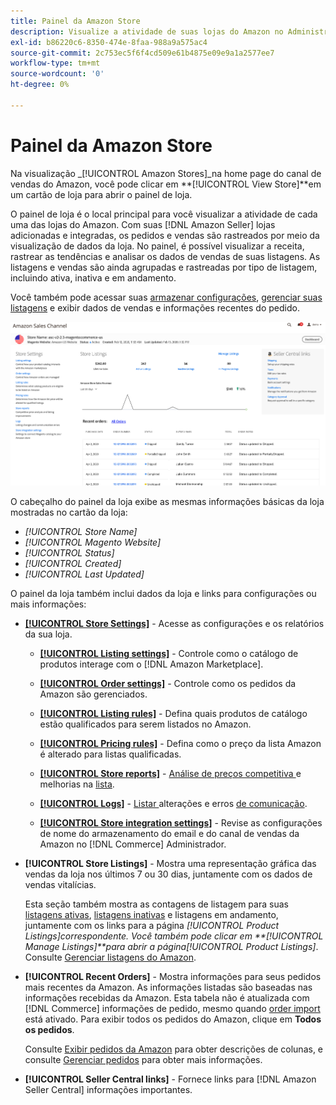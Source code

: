 ```yaml
---
title: Painel da Amazon Store
description: Visualize a atividade de suas lojas do Amazon no Administrador de comércio usando o painel da loja da Amazon.
exl-id: b86220c6-8350-474e-8faa-988a9a575ac4
source-git-commit: 2c753ec5f6f4cd509e61b4875e09e9a1a2577ee7
workflow-type: tm+mt
source-wordcount: '0'
ht-degree: 0%

---
```


# Painel da Amazon Store


Na visualização _[!UICONTROL Amazon Stores]_na home page do canal de vendas do Amazon, você pode clicar em **[!UICONTROL View Store]**em um cartão de loja para abrir o painel de loja.

O painel de loja é o local principal para você visualizar a atividade de cada uma das lojas do Amazon. Com suas [!DNL Amazon Seller] lojas adicionadas e integradas, os pedidos e vendas são rastreados por meio da visualização de dados da loja. No painel, é possível visualizar a receita, rastrear as tendências e analisar os dados de vendas de suas listagens. As listagens e vendas são ainda agrupadas e rastreadas por tipo de listagem, incluindo ativa, inativa e em andamento.

Você também pode acessar suas [armazenar configurações](./ob-store-review.md), [gerenciar suas listagens](./managing-product-listings.md) e exibir dados de vendas e informações recentes do pedido.

![Painel da Amazon Store](assets/amazon-store-dashboard.png)

O cabeçalho do painel da loja exibe as mesmas informações básicas da loja mostradas no cartão da loja:

- _[!UICONTROL Store Name]_
- _[!UICONTROL Magento Website]_
- _[!UICONTROL Status]_
- _[!UICONTROL Created]_
- _[!UICONTROL Last Updated]_

O painel da loja também inclui dados da loja e links para configurações ou mais informações:

- [**[!UICONTROL Store Settings]**](./ob-store-review.md) - Acesse as configurações e os relatórios da sua loja.

   - [**[!UICONTROL Listing settings]**](./listing-settings.md) - Controle como o catálogo de produtos interage com o  [!DNL Amazon Marketplace].

   - [**[!UICONTROL Order settings]**](./order-settings.md) - Controle como os pedidos da Amazon são gerenciados.

   - [**[!UICONTROL Listing rules]**](./listing-rules.md) - Defina quais produtos de catálogo estão qualificados para serem listados no Amazon.

   - [**[!UICONTROL Pricing rules]**](./pricing-products.md) - Defina como o preço da lista Amazon é alterado para listas qualificadas.

   - [**[!UICONTROL Store reports]**](./amazon-logs-reports.md) -  [Análise de preços competitiva ](./competitive-price-analysis.md) e melhorias na  [lista](./listing-improvements.md).

   - [**[!UICONTROL Logs]**](./amazon-logs-reports.md) -  [Listar ](./listing-changes-log.md) alterações e erros  [de comunicação](./communication-errors-log.md).

   - [**[!UICONTROL Store integration settings]**](./store-integration-settings.md) - Revise as configurações de nome do armazenamento do email e do canal de vendas da Amazon no  [!DNL Commerce] Administrador.

- **[!UICONTROL Store Listings]** - Mostra uma representação gráfica das vendas da loja nos últimos 7 ou 30 dias, juntamente com os dados de vendas vitalícias.

   Esta seção também mostra as contagens de listagem para suas [listagens ativas](./active-listings.md), [listagens inativas](./inactive-listings.md) e listagens em andamento, juntamente com os links para a página _[!UICONTROL Product Listings]_correspondente. Você também pode clicar em **[!UICONTROL Manage Listings]**para abrir a página_[!UICONTROL Product Listings]_. Consulte [Gerenciar listagens do Amazon](./managing-product-listings.md).

- **[!UICONTROL Recent Orders]** - Mostra informações para seus pedidos mais recentes da Amazon. As informações listadas são baseadas nas informações recebidas da Amazon. Esta tabela não é atualizada com [!DNL Commerce] informações de pedido, mesmo quando [order import](./order-settings.md) está ativado. Para exibir todos os pedidos do Amazon, clique em **Todos os pedidos**.

   Consulte [Exibir pedidos da Amazon](./amazon-orders-all.md) para obter descrições de colunas, e consulte [Gerenciar pedidos](./managing-orders.md) para obter mais informações.

- **[!UICONTROL Seller Central links]** - Fornece links para  [!DNL Amazon Seller Central] informações importantes.
